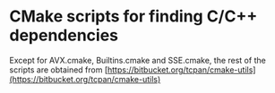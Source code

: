 # CMake scripts for finding C/C++ dependencies

Except for AVX.cmake, Builtins.cmake and SSE.cmake, 
the rest of the scripts are obtained from
[https://bitbucket.org/tcpan/cmake-utils](https://bitbucket.org/tcpan/cmake-utils)
